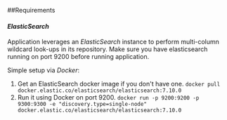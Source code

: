 ##Requirements
#### *ElasticSearch*
Application leverages an *ElasticSearch* instance to perform multi-column wildcard look-ups in its repository.
Make sure you have elasticsearch running on port 9200 before running application.

Simple setup via *Docker*: 
1. Get an ElasticSearch docker image if you don't have one.
```docker pull docker.elastic.co/elasticsearch/elasticsearch:7.10.0```  
2. Run it using Docker on port 9200.
```docker run -p 9200:9200 -p 9300:9300 -e "discovery.type=single-node" docker.elastic.co/elasticsearch/elasticsearch:7.10.0```  